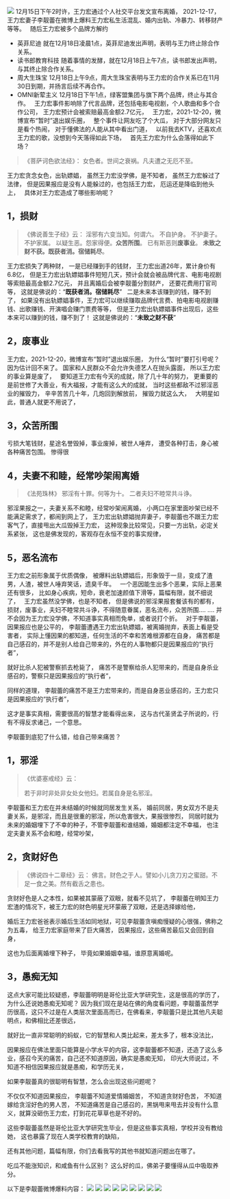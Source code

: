 ![](images/王力宏.jpg)
12月15日下午2时许，王力宏通过个人社交平台发文宣布离婚，
2021-12-17，王力宏妻子李靓蕾在微博上爆料王力宏私生活混乱、婚内出轨、冷暴力、转移财产等等。
&nbsp;
随后王力宏被多个品牌方解约
*   英菲尼迪
就在12月18日凌晨1点，英菲尼迪发出声明，表明与王力终止除合作关系。
*   读书郎教育科技
随着事情的发酵，就在12月18日上午7点，读书郎发出声明，与其终止除合作关系。
*   周大生珠宝
12月18日上午9点，周大生珠宝表明与王力宏的合作关系已在11月30日到期，并扬言后续不再合作。
*   OMNI新荤主义
12月18日下午1点，绿客盟集团与旗下两个品牌，终止与其合作。
&nbsp;
王力宏事件影响除了代言品牌，还包括电影电视剧，个人歌曲和多个合作公司，
王力宏预计会被索赔最高金额2.7亿元，
&nbsp;
王力宏，2021-12-20，微博宣布“暂时”退出娱乐圈，
&nbsp;
整个事件让网友吃了个大瓜，
对于大部分网友只是看个热闹，
对于懂佛法的人能从其中看出门道，
&nbsp;
以前我去KTV，还喜欢点王力宏的歌，没想到今天落得如此下场，
&nbsp;
首先王力宏为什么会落得如此下场？
> 《菩萨诃色欲法经》：
> 女色者。世间之衰祸。凡夫遭之无厄不至。

王力宏贪念女色，出轨嫖娼，
虽然王力宏没学佛，是不知者，
虽然王力宏躲过了法律，
但是因果报应是没有人能躲过的，也包括王力宏，
厄运还是降临到他头上，
&nbsp;
具体对王力宏造成了哪些影响呢？
## 1，损财
> 《佛说善生子经》云： 
> 淫邪有六变当知。何谓六。
> 不自护身。
> 不护妻子。
> 不护家属。
> 以疑生恶。怨家得便。**众苦所围**。
> 已有斯恶则**废事业**。
> **未致之财不获。既获者消。宿储耗尽**。

王力宏损失了两种财，
一是已经赚到手的钱财，
王力宏出道26年，累计身价有6.8亿，
但是王力宏出轨嫖娼事件短短几天，预计会就会被品牌代言、电影电视剧等索赔最高金额2.7亿元，
并且离婚后会被李靓蕾分割财产，
还要花费用打官司等，
这就是佛说的：“**既获者消。宿储耗尽**”
&nbsp;
二是未来本该赚到的钱，赚不到了，
如果没有出轨嫖娼事件，王力宏可以继续赚取品牌代言费、拍电影电视剧赚钱、出歌赚钱、开演唱会赚门票费等等，
但是王力宏出轨嫖娼事件出现后，这些本来可以赚到的钱，赚不到了！
这就是佛说的：“**未致之财不获**”
&nbsp;
## 2，废事业
王力宏，2021-12-20，微博宣布“暂时”退出娱乐圈，
为什么“暂时”要打引号呢？
因为估计回不来了。
国家和人民群众不会允许失德艺人在抛头露面，
所以王力宏的事业算是废了，
&nbsp;
要知道王力宏有今天的成就，除了几十年的努力，
更重要的是前世修了大善业，有大福报，才能有这么大的成就，
当时这些都敌不过邪淫恶业的摧毁力，
辛辛苦苦几十年，几炮回到解放前，
摧毁力就这么大，
&nbsp;
大明星如此，普通人就更不用说了，
&nbsp;
## 3，众苦所围
亏损大笔钱财，星途名誉毁掉，事业废掉，被世人唾弃，
遭受各种打击，身心被各种痛苦包围。
惨得很
&nbsp;
## 4，夫妻不和睦，经常吵架闹离婚
> 《法苑珠林》
> 邪淫有十罪。何等为十。
> 二者夫妇不睦常共斗诤。

邪淫果报之一，夫妻关系不和睦，经常吵架闹离婚，
小两口在家里面吵架已经不能满足需求了，都闹到网上了，
王力宏出轨嫖娼抛弃妻子，李靓蕾也不跟王力宏客气了，直接甩出大瓜毁掉王力宏，
这种现象比较常见，只要一方出轨，必定关系紧张，
这也是佛发现的，客观存在永恒不变的事实规律，
&nbsp;
## 5，恶名流布
王力宏之前形象属于优质偶像，
被爆料出轨嫖娼后，形象毁于一旦，变成了渣男，人渣，被世人唾弃笑话，遗臭千年。
&nbsp;
一个恶因能生出多个恶果，实际上恶果还有很多，
比如身心疾病，短命，衰老加速颜值下滑等，篇幅有限，就不细说了，
&nbsp;
王力宏虽然没学佛，也是不知者，
但是佛说的邪淫果报套餐该有的都有，
损财，废事业，夫妇不睦常共斗诤，不得随意眷属，恶名流布，众苦所围.... ....
并不会因为王力宏没学佛，不知道事实真相而免单，或者说打个折。
&nbsp;
对于李靓蕾，因果报应也是公平的，
李靓蕾遭遇王力宏出轨嫖娼，被离婚抛弃，表面上看是受害者，
实际上懂因果的都知道，任何生活的不幸和苦难根源都在自身，
痛苦都是自己感召的，并不是别人给自己带来的，外在的人事物都只是因果报应的“执行者”，

就好比杀人犯被警察抓去枪毙了，
痛苦不是警察给杀人犯带来的，而是自身杀业感召的，警察只是因果报应的“执行者”，

同样的道理，
李靓蕾的痛苦不是王力宏带来的，而是自身恶业感召的，王力宏只是因果报应的“执行者”，

这才是事实真相，需要很高的智慧才能看得出来，
这与古代圣贤孟子所说的，行有不得反求诸己，一个意思。

李靓蕾到底犯了什么错，给自己带来痛苦？
## 1，邪淫
> 《优婆塞戒经》云：
> 
>  若于非时非处非女处女他妇。若属自身是名邪淫。

李靓蕾和王力宏在并未结婚的时候就同居发生关系，
婚前同居，男女双方不是夫妻关系，是邪淫，而且是很重的邪淫，所以危害很大，果报很惨烈，
同居时就为未来的婚姻埋下了不幸的种子，不管李靓蕾和谁结婚，婚姻都注定不幸福，
也注定夫妻关系不会和睦，经常吵架，

## 2，贪财好色
> 《佛说四十二章经》云： 
> 佛言。财色之于人。譬如小儿贪刀刃之蜜甜。不足一食之美。然有截舌之患也。

贪财好色是人之本性，如果被其蒙蔽了双眼，就看不见坑了，
李靓蕾在明知王力宏渣的情况下，被王力宏的财色明星光环蒙蔽了双眼，还是选择嫁给他，

婚后王力宏爸爸表示婚后生活如同地狱，可见李靓蕾贪嗔痴慢疑的心很强，佛称之为五毒，
给王力宏家庭带来了巨大痛苦，
因果报应，这些痛苦最后又会回到自身，

这也为后面离婚埋下种子，
毕竟如果婚姻幸福，谁原意离婚呢。

## 3，愚痴无知
这点大家可能比较疑惑，李靓蕾明明是哥伦比亚大学研究生，这是很高的学历了，
为什么还说她愚痴无知呢？
因为我们现在是站在佛的角度看问题，李靓蕾虽然学历很高，这只不过是在人类层次里面高而已，在佛看来，李靓蕾只是比其他凡夫聪明点，和佛相比还差很远，

就好比一直非常聪明的蚂蚁，它的智慧和人类比起来，差太多了，根本没法比，

因果报应在佛法里面只能算是小学水平的内容，这李靓蕾都不知道，还造了这么多业，感召今天的痛苦，自己还不知道原因，确实是愚痴无知，
印光大师说过，不知道不相信因果报应就是愚痴，和学历无关，

如果李靓蕾真的很聪明有智慧，怎么会出现这些问题呢？

不仅仅不知道因果报应，
李靓蕾不知道爱情婚姻苦，
不知道贪财好色苦，
不知道嫁给贪淫好色的男人苦，
不知道痛苦是自己感召的，黑锅甩来甩去并没有什么意义，就算没砸伤王力宏，打到花花草草也是不好的。

这些李靓蕾虽然是哥伦比亚大学研究生毕业，但是这些事实真相，学校并没有教给她，
这也暴露了现在人类学校教育的缺陷，

还有其他问题，篇幅有限，你们去看我写的其他书就知道问题出在哪了。

吃瓜不能涨知识，和咸鱼有什么区别？
这么好的瓜，佛弟子要懂得从瓜中吸取养分。

以下是李靓蕾微博爆料内容：
![](images/李靓蕾控诉王力宏1.jpg)
![](images/李靓蕾控诉王力宏2.jpg)
![](images/李靓蕾控诉王力宏3.jpg)
![](images/李靓蕾控诉王力宏4.jpg)
![](images/李靓蕾控诉王力宏5.jpg)
![](images/李靓蕾控诉王力宏6.jpg)
![](images/李靓蕾控诉王力宏7.jpg)
![](images/李靓蕾控诉王力宏8.jpg)
![](images/李靓蕾控诉王力宏9.jpg)

